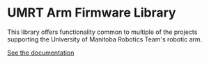 # UMRT Arm Firmware Library

This library offers functionality common to multiple of the projects supporting the University of Manitoba Robotics Team's robotic arm.

[See the documentation](https://umroboticsteam.github.io/arm-firmware-lib/)